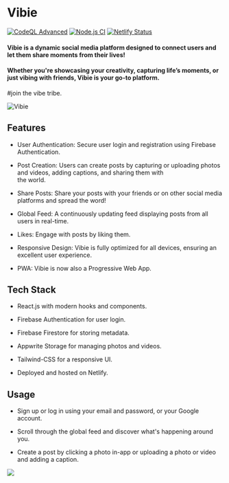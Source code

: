 # Vibie

[![CodeQL Advanced](https://github.com/makersmecca/Vibie/actions/workflows/codeql.yml/badge.svg)](https://github.com/makersmecca/Vibie/actions/workflows/codeql.yml)
[![Node.js CI](https://github.com/makersmecca/Vibie/actions/workflows/node.js.yml/badge.svg)](https://github.com/makersmecca/Vibie/actions/workflows/node.js.yml)
[![Netlify Status](https://api.netlify.com/api/v1/badges/f2c94f76-3d2a-47b9-b437-e3a14346a71b/deploy-status)](https://app.netlify.com/sites/vibie/deploys)

#### Vibie is a dynamic social media platform designed to connect users and let them share moments from their lives!

#### Whether you're showcasing your creativity, capturing life’s moments, or just vibing with friends, Vibie is your go-to platform.

#join the vibe tribe.

![Vibie](https://raw.githubusercontent.com/makersmecca/Vibie/refs/heads/master/public/Vibie%20Poster.png)

## Features

- User Authentication: Secure user login and registration using Firebase Authentication.

- Post Creation: Users can create posts by capturing or uploading photos and videos, adding captions, and sharing them with  
  the world.

- Share Posts: Share your posts with your friends or on other social media platforms and spread the word!

- Global Feed: A continuously updating feed displaying posts from all users in real-time.

- Likes: Engage with posts by liking them.

- Responsive Design: Vibie is fully optimized for all devices, ensuring an excellent user experience.

- PWA: Vibie is now also a Progressive Web App.

## Tech Stack

- React.js with modern hooks and components.

- Firebase Authentication for user login.

- Firebase Firestore for storing metadata.

- Appwrite Storage for managing photos and videos.

- Tailwind-CSS for a responsive UI.

- Deployed and hosted on Netlify.

## Usage

- Sign up or log in using your email and password, or your Google account.

- Scroll through the global feed and discover what's happening around you.

- Create a post by clicking a photo in-app or uploading a photo or video and adding a caption.

<img src="https://raw.githubusercontent.com/catppuccin/catppuccin/main/assets/footers/gray0_ctp_on_line.svg?sanitize=true"/>
